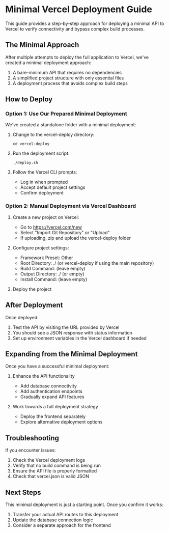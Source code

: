 # Minimal Vercel Deployment Guide

This guide provides a step-by-step approach for deploying a minimal API to Vercel to verify connectivity and bypass complex build processes.

## The Minimal Approach

After multiple attempts to deploy the full application to Vercel, we've created a minimal deployment approach:

1. A bare-minimum API that requires no dependencies
2. A simplified project structure with only essential files
3. A deployment process that avoids complex build steps

## How to Deploy

### Option 1: Use Our Prepared Minimal Deployment

We've created a standalone folder with a minimal deployment:

1. Change to the vercel-deploy directory:
   ```
   cd vercel-deploy
   ```

2. Run the deployment script:
   ```
   ./deploy.sh
   ```

3. Follow the Vercel CLI prompts:
   - Log in when prompted
   - Accept default project settings
   - Confirm deployment

### Option 2: Manual Deployment via Vercel Dashboard

1. Create a new project on Vercel:
   - Go to https://vercel.com/new
   - Select "Import Git Repository" or "Upload"
   - If uploading, zip and upload the vercel-deploy folder

2. Configure project settings:
   - Framework Preset: Other
   - Root Directory: ./ (or vercel-deploy if using the main repository)
   - Build Command: (leave empty)
   - Output Directory: ./ (or empty)
   - Install Command: (leave empty)

3. Deploy the project

## After Deployment

Once deployed:

1. Test the API by visiting the URL provided by Vercel
2. You should see a JSON response with status information
3. Set up environment variables in the Vercel dashboard if needed

## Expanding from the Minimal Deployment

Once you have a successful minimal deployment:

1. Enhance the API functionality
   - Add database connectivity
   - Add authentication endpoints
   - Gradually expand API features

2. Work towards a full deployment strategy
   - Deploy the frontend separately
   - Explore alternative deployment options

## Troubleshooting

If you encounter issues:

1. Check the Vercel deployment logs
2. Verify that no build command is being run
3. Ensure the API file is properly formatted
4. Check that vercel.json is valid JSON

## Next Steps

This minimal deployment is just a starting point. Once you confirm it works:

1. Transfer your actual API routes to this deployment
2. Update the database connection logic
3. Consider a separate approach for the frontend